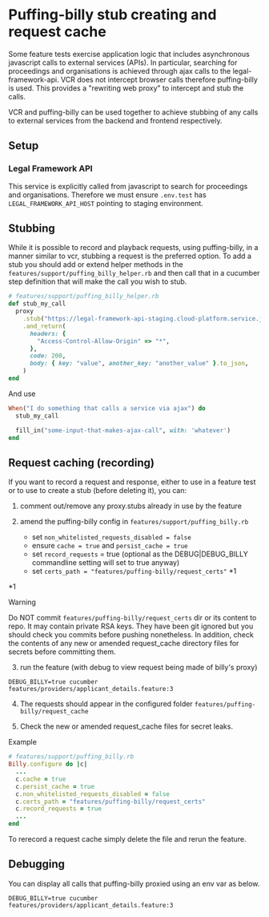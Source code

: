 # Puffing-billy stub creating and request cache

Some feature tests exercise application logic that includes asynchronous javascript
calls to external services (APIs). In particular, searching for proceedings and organisations is achieved through ajax calls to the legal-framework-api. VCR does not intercept browser calls therefore puffing-billy is used. This provides a "rewriting web proxy" to intercept and stub the calls.

VCR and puffing-billy can be used together to achieve stubbing of any calls to external services from the backend and frontend respectively.

## Setup

### Legal Framework API
This service is explicitly called from javascript to search for proceedings and organisations. Therefore we must ensure `.env.test` has `LEGAL_FRAMEWORK_API_HOST` pointing to staging environment.

## Stubbing
While it is possible to record and playback requests, using puffing-billy, in a manner similar to vcr, stubbing a request is the preferred option. To add a stub you should add or extend helper methods in the `features/support/puffing_billy_helper.rb` and then call that in a cucumber step definition that will make the call you wish to stub.

```ruby
# features/support/puffing_billy_helper.rb
def stub_my_call
  proxy
    .stub("https://legal-framework-api-staging.cloud-platform.service.justice.gov.uk:443/proceeding_types/searches", method: "post")
    .and_return(
      headers: {
        "Access-Control-Allow-Origin" => "*",
      },
      code: 200,
      body: { key: "value", another_key: "another_value" }.to_json,
    )
end
```

And use

```ruby
When("I do something that calls a service via ajax") do
  stub_my_call

  fill_in("some-input-that-makes-ajax-call", with: 'whatever')
end
```

## Request caching (recording)

If you want to record a request and response, either to use in a feature test or to use to create a stub (before deleting it), you can:

1. comment out/remove any proxy.stubs already in use by the feature

2. amend the puffing-billy config in `features/support/puffing_billy.rb`
    - set `non_whitelisted_requests_disabled = false`
    - ensure `cache = true` and `persist_cache = true`
    - set `record_requests` = true (optional as the DEBUG|DEBUG_BILLY commandline setting will set to true anyway)
    - set `certs_path = "features/puffing-billy/request_certs"` *1

*1
> [!WARNING]
> Do NOT commit `features/puffing-billy/request_certs` dir or its content to repo. It may contain private RSA keys. They have been git ignored but you should check you commits before pushing nonetheless. In addition, check the contents of any new or amended request_cache directory files for secrets before committing them.

3. run the feature (with debug to view request being made of billy's proxy)

  ```shell
  DEBUG_BILLY=true cucumber features/providers/applicant_details.feature:3
  ```

4. The requests should appear in the configured folder
   `features/puffing-billy/request_cache`

5. Check the new or amended request_cache files for secret leaks.

Example
```ruby
# features/support/puffing_billy.rb
Billy.configure do |c|
  ...
  c.cache = true
  c.persist_cache = true
  c.non_whitelisted_requests_disabled = false
  c.certs_path = "features/puffing-billy/request_certs"
  c.record_requests = true
  ...
end
```

To rerecord a request cache simply delete the file and rerun the feature.

## Debugging

You can display all calls that puffing-billy proxied using an env var as below.

```shell
DEBUG_BILLY=true cucumber features/providers/applicant_details.feature:3
```
